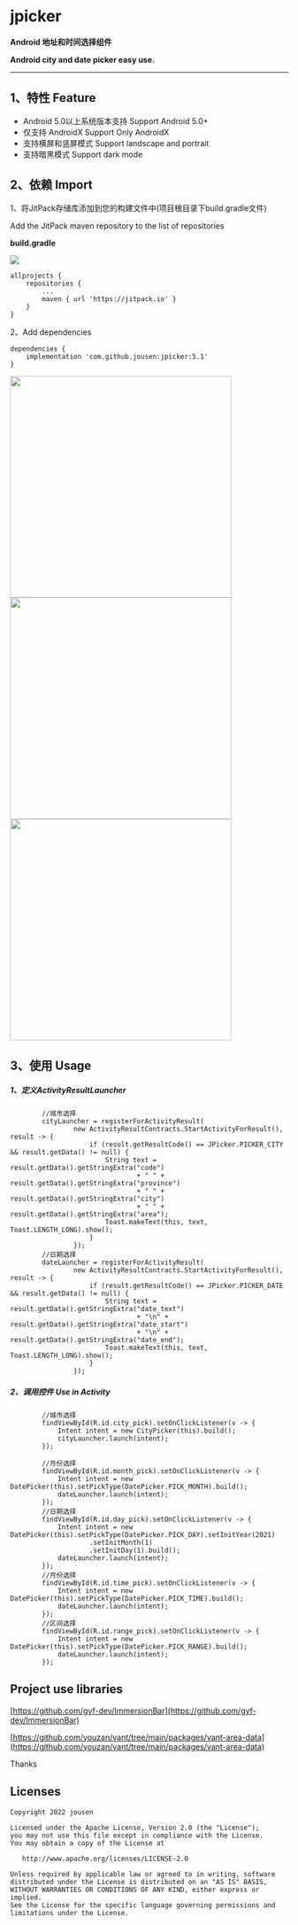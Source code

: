 # jpicker

**Android 地址和时间选择组件**

**Android city and date picker easy use.** 

------

## 1、特性 Feature 

- Android 5.0以上系统版本支持 Support Android 5.0+       
- 仅支持 AndroidX Support Only AndroidX
- 支持横屏和竖屏模式 Support landscape and portrait 
- 支持暗黑模式 Support dark mode

## 2、依赖 Import 

1、将JitPack存储库添加到您的构建文件中(项目根目录下build.gradle文件)

Add the JitPack maven repository to the list of repositories

**build.gradle**

[![](https://jitpack.io/v/jousen/jpicker.svg)](https://jitpack.io/#jousen/jpicker)

```
allprojects {
    repositories {
        ...
        maven { url 'https://jitpack.io' }
    }
}
```

2、Add dependencies 

```
dependencies {
    implementation 'com.github.jousen:jpicker:5.1'
}
```
<img src="./img/1.png" width="400"/>

<img src="./img/2.png" width="400"/>

<img src="./img/3.png" width="400"/>

## 3、使用 Usage

##### 1、定义ActivityResultLauncher

```
        //城市选择
        cityLauncher = registerForActivityResult(
                new ActivityResultContracts.StartActivityForResult(), result -> {
                    if (result.getResultCode() == JPicker.PICKER_CITY && result.getData() != null) {
                        String text = result.getData().getStringExtra("code")
                                + " " + result.getData().getStringExtra("province")
                                + " " + result.getData().getStringExtra("city")
                                + " " + result.getData().getStringExtra("area");
                        Toast.makeText(this, text, Toast.LENGTH_LONG).show();
                    }
                });
        //日期选择
        dateLauncher = registerForActivityResult(
                new ActivityResultContracts.StartActivityForResult(), result -> {
                    if (result.getResultCode() == JPicker.PICKER_DATE && result.getData() != null) {
                        String text = result.getData().getStringExtra("date_text")
                                + "\n" + result.getData().getStringExtra("date_start")
                                + "\n" + result.getData().getStringExtra("date_end");
                        Toast.makeText(this, text, Toast.LENGTH_LONG).show();
                    }
                });
```

##### 2、调用控件 Use in Activity

```
        //城市选择
        findViewById(R.id.city_pick).setOnClickListener(v -> {
            Intent intent = new CityPicker(this).build();
            cityLauncher.launch(intent);
        });

        //月份选择
        findViewById(R.id.month_pick).setOnClickListener(v -> {
            Intent intent = new DatePicker(this).setPickType(DatePicker.PICK_MONTH).build();
            dateLauncher.launch(intent);
        });
        //日期选择
        findViewById(R.id.day_pick).setOnClickListener(v -> {
            Intent intent = new DatePicker(this).setPickType(DatePicker.PICK_DAY).setInitYear(2021)
                    .setInitMonth(1)
                    .setInitDay(1).build();
            dateLauncher.launch(intent);
        });
        //月份选择
        findViewById(R.id.time_pick).setOnClickListener(v -> {
            Intent intent = new DatePicker(this).setPickType(DatePicker.PICK_TIME).build();
            dateLauncher.launch(intent);
        });
        //区间选择
        findViewById(R.id.range_pick).setOnClickListener(v -> {
            Intent intent = new DatePicker(this).setPickType(DatePicker.PICK_RANGE).build();
            dateLauncher.launch(intent);
        });
```



## Project use libraries

[https://github.com/gyf-dev/ImmersionBar](https://github.com/gyf-dev/ImmersionBar)

[https://github.com/youzan/vant/tree/main/packages/vant-area-data](https://github.com/youzan/vant/tree/main/packages/vant-area-data)

Thanks



## Licenses

```
Copyright 2022 jousen

Licensed under the Apache License, Version 2.0 (the "License");
you may not use this file except in compliance with the License.
You may obtain a copy of the License at

   http://www.apache.org/licenses/LICENSE-2.0

Unless required by applicable law or agreed to in writing, software
distributed under the License is distributed on an "AS IS" BASIS,
WITHOUT WARRANTIES OR CONDITIONS OF ANY KIND, either express or implied.
See the License for the specific language governing permissions and
limitations under the License.
```